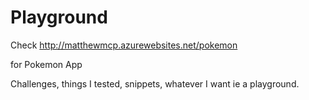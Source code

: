 # Playground

Check http://matthewmcp.azurewebsites.net/pokemon  

for Pokemon App

Challenges, things I tested, snippets, whatever I want ie a playground.
